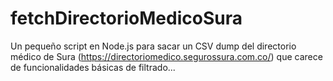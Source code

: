 # fetchDirectorioMedicoSura
Un pequeño script en Node.js para sacar un CSV dump del directorio médico de Sura (https://directoriomedico.segurossura.com.co/) que carece de funcionalidades básicas de filtrado...

